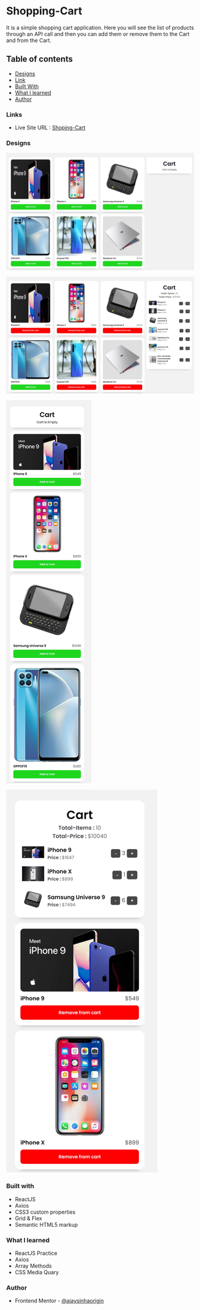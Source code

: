 # Shopping-Cart

It is a simple shopping cart application. Here you will see the list of products through an API call and then you can add them or remove them to the Cart and from the Cart.

## Table of contents

- [Designs](#designs)
- [Link](#links)
- [Built With](#built-with)
- [What I learned](#what-i-learned)
- [Author](#author)

### Links

- Live Site URL : [Shoping-Cart](https://ajaysinhaorigin.github.io/Shopping-Cart/)

### Designs

![Desktop design 1 not found](./Desktop1.jpeg)  

![Desktop design 2 not found](./Desktop2.jpeg)

![Mobile design 1 not found](./Mobile1.jpeg)

![Mobile design 2 not found](./Mobile2.jpeg)

### Built with

- ReactJS
- Axios
- CSS3 custom properties  
- Grid & Flex
- Semantic HTML5 markup

### What I learned

- ReactJS Practice
- Axios
- Array Methods
- CSS Media Quary

### Author

- Frontend Mentor  - [@ajaysinhaorigin](https://www.frontendmentor.io/profile/ajaysinhaorigin)
